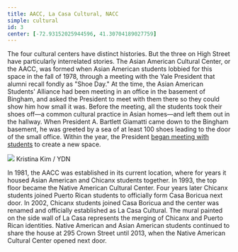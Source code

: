 ```yaml
---
title: AACC, La Casa Cultural, NACC
simple: cultural
id: 3
center: [-72.93152025944596, 41.30704189027759]
---
```


The four cultural centers have distinct histories. But the three on
High Street have particularly interrelated stories. The Asian American
Cultural Center, or the AACC, was formed when Asian American students
lobbied for this space in the fall of 1978, through a meeting with the
Yale President that alumni recall fondly as "Shoe Day." At the time,
the Asian American Students' Alliance had been meeting in an office in
the basement of Bingham, and asked the President to meet with them
there so they could show him how small it was. Before the meeting, all
the students took their shoes off—a common cultural practice in Asian
homes—and left them out in the hallway. When President A. Bartlett
Giamatti came down to the Bingham basement, he was greeted by a sea of
at least 100 shoes leading to the door of the small office. Within the
year, the President
[began meeting with students](https://downatyale.com/aacc-oral-histories-grant-din/)
to create a new space.

<div class="container">
  <img src="/images/cultural.jpg"/>
  <span class="image-credit">Kristina Kim / YDN</span>
</div>

In 1981, the AACC was established in its
current location, where for years it housed Asian American and Chicanx
students together. In 1993, the top floor became the Native American
Cultural Center. Four years later Chicanx students joined Puerto Rican
students to officially form Casa Boricua next door. In 2002, Chicanx
students joined Casa Boricua and the center was renamed and officially
established as La Casa Cultural. The mural painted on the side wall of
La Casa represents the merging of Chicanx and Puerto Rican identities.
Native American and Asian American students continued to share the
house at 295 Crown Street until 2013, when the Native American
Cultural Center opened next door.

